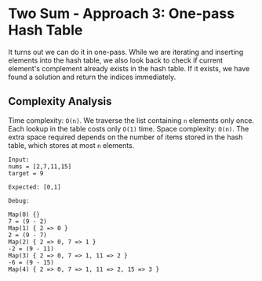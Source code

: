 # Two Sum - Approach 3: One-pass Hash Table

It turns out we can do it in one-pass. While we are iterating and inserting elements into the hash table, we also look back to check if current element's complement already exists in the hash table. If it exists, we have found a solution and return the indices immediately.

## Complexity Analysis
Time complexity: `O(n)`. We traverse the list containing `n` elements only once. Each lookup in the table costs only `O(1)` time.
Space complexity: `O(n)`. The extra space required depends on the number of items stored in the hash table, which stores at most `n` elements.

```
Input: 
nums = [2,7,11,15]
target = 9
```
```
Expected: [0,1]
```


```
Debug:

Map(0) {}
7 = (9 - 2)
Map(1) { 2 => 0 }
2 = (9 - 7)
Map(2) { 2 => 0, 7 => 1 }
-2 = (9 - 11)
Map(3) { 2 => 0, 7 => 1, 11 => 2 }
-6 = (9 - 15)
Map(4) { 2 => 0, 7 => 1, 11 => 2, 15 => 3 }
```


